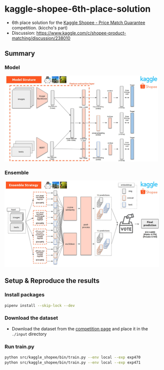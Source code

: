 # kaggle-shopee-6th-place-solution

- 6th place solution for the [Kaggle Shopee - Price Match Guarantee](https://www.kaggle.com/c/shopee-product-matching/overview) competition. (kiccho's part)
- Discussion: https://www.kaggle.com/c/shopee-product-matching/discussion/238010

## Summary

### Model

![model.jpeg](./appendix/model.jpeg)

### Ensemble

![ensemble.jpeg](./appendix/ensemble.jpeg)

## Setup & Reproduce the results

### Install packages

```sh
pipenv install --skip-lock --dev
```

### Download the dataset

- Download the dataset from the [competition page](https://www.kaggle.com/c/shopee-product-matching/data) and place it in the `./input` directory

### Run train.py

```sh
python src/kaggle_shopee/bin/train.py --env local --exp exp470
python src/kaggle_shopee/bin/train.py --env local --exp exp471
```
